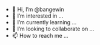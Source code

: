 - 👋 Hi, I’m @bangewin
- 👀 I’m interested in ...
- 🌱 I’m currently learning ...
- 💞️ I’m looking to collaborate on ...
- 📫 How to reach me ...

<!---
bangewin/bangewin is a ✨ special ✨ repository because its `README.md` (this file) appears on your GitHub profile.
You can click the Preview link to take a look at your changes.
--->
